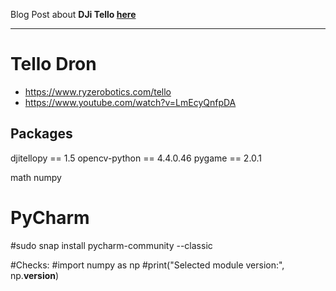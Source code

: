 Blog Post about **DJi Tello [here](https://jalcocert.github.io/JAlcocerT/dji-tello-python-programming/)**

---

# Tello Dron

* <https://www.ryzerobotics.com/tello>
* <https://www.youtube.com/watch?v=LmEcyQnfpDA>


## Packages

djitellopy == 1.5
opencv-python == 4.4.0.46
pygame == 2.0.1

math
numpy

# PyCharm

#sudo snap install pycharm-community --classic

#Checks:
#import numpy as np
#print("Selected module version:", np.__version__)
